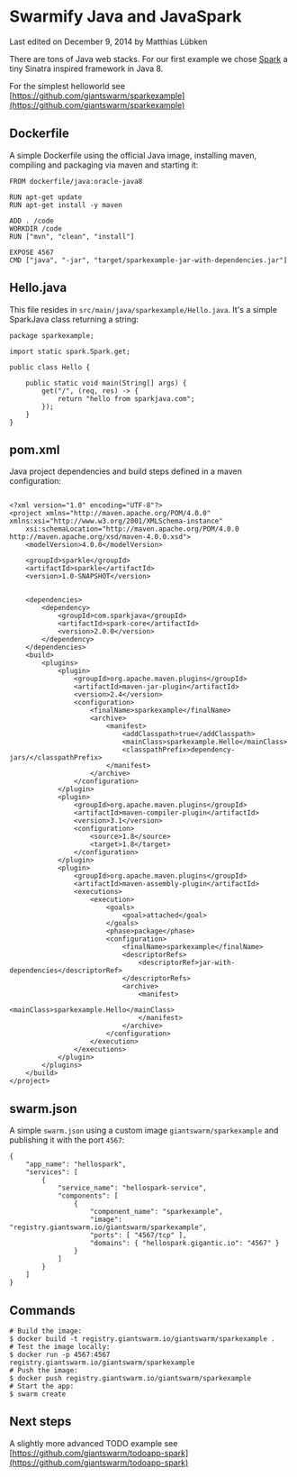 # Swarmify Java and JavaSpark

<p class="lastmod">Last edited on December 9, 2014 by Matthias Lübken</p>

There are tons of Java web stacks. For our first example we chose [Spark](http://www.sparkjava.com/) a tiny Sinatra inspired framework in Java 8.

For the simplest helloworld see [https://github.com/giantswarm/sparkexample](https://github.com/giantswarm/sparkexample)

## Dockerfile
A simple Dockerfile using the official Java image, installing maven, compiling and packaging via maven and starting it:
```
FROM dockerfile/java:oracle-java8 

RUN apt-get update
RUN apt-get install -y maven

ADD . /code
WORKDIR /code
RUN ["mvn", "clean", "install"]

EXPOSE 4567
CMD ["java", "-jar", "target/sparkexample-jar-with-dependencies.jar"]
```

## Hello.java

This file resides in `src/main/java/sparkexample/Hello.java`. It's a simple SparkJava class returning a string:

```
package sparkexample;

import static spark.Spark.get;

public class Hello {

    public static void main(String[] args) {
        get("/", (req, res) -> {
            return "hello from sparkjava.com";
        });
    }
}
```

## pom.xml
Java project dependencies and build steps defined in a maven configuration:
```

<?xml version="1.0" encoding="UTF-8"?>
<project xmlns="http://maven.apache.org/POM/4.0.0" xmlns:xsi="http://www.w3.org/2001/XMLSchema-instance"
    xsi:schemaLocation="http://maven.apache.org/POM/4.0.0 http://maven.apache.org/xsd/maven-4.0.0.xsd">
    <modelVersion>4.0.0</modelVersion>

    <groupId>sparkle</groupId>
    <artifactId>sparkle</artifactId>
    <version>1.0-SNAPSHOT</version>


    <dependencies>
        <dependency>
            <groupId>com.sparkjava</groupId>
            <artifactId>spark-core</artifactId>
            <version>2.0.0</version>
        </dependency>
    </dependencies>
    <build>
        <plugins>
            <plugin>
                <groupId>org.apache.maven.plugins</groupId>
                <artifactId>maven-jar-plugin</artifactId>
                <version>2.4</version>
                <configuration>
                    <finalName>sparkexample</finalName>
                    <archive>
                        <manifest>
                            <addClasspath>true</addClasspath>
                            <mainClass>sparkexample.Hello</mainClass>
                            <classpathPrefix>dependency-jars/</classpathPrefix>
                        </manifest>
                    </archive>
                </configuration>
            </plugin>
            <plugin>
                <groupId>org.apache.maven.plugins</groupId>
                <artifactId>maven-compiler-plugin</artifactId>
                <version>3.1</version>
                <configuration>
                    <source>1.8</source>
                    <target>1.8</target>
                </configuration>
            </plugin>
            <plugin>
                <groupId>org.apache.maven.plugins</groupId>
                <artifactId>maven-assembly-plugin</artifactId>
                <executions>
                    <execution>
                        <goals>
                            <goal>attached</goal>
                        </goals>
                        <phase>package</phase>
                        <configuration>
                            <finalName>sparkexample</finalName>
                            <descriptorRefs>
                                <descriptorRef>jar-with-dependencies</descriptorRef>
                            </descriptorRefs>
                            <archive>
                                <manifest>
                                    <mainClass>sparkexample.Hello</mainClass>
                                </manifest>
                            </archive>
                        </configuration>
                    </execution>
                </executions>
            </plugin>
        </plugins>
    </build>
</project>

```

## swarm.json
A simple `swarm.json` using a custom image `giantswarm/sparkexample` and publishing it with the port `4567`:
```
{
    "app_name": "hellospark",
    "services": [
        {
            "service_name": "hellospark-service",
            "components": [
                {
                    "component_name": "sparkexample",
                    "image": "registry.giantswarm.io/giantswarm/sparkexample",
                    "ports": [ "4567/tcp" ],
                    "domains": { "hellospark.gigantic.io": "4567" }
                }
            ]
        }
    ]
}
```

## Commands
```
# Build the image:
$ docker build -t registry.giantswarm.io/giantswarm/sparkexample .
# Test the image locally:
$ docker run -p 4567:4567 registry.giantswarm.io/giantswarm/sparkexample
# Push the image:
$ docker push registry.giantswarm.io/giantswarm/sparkexample
# Start the app:
$ swarm create
```

## Next steps

A slightly more advanced TODO example see [https://github.com/giantswarm/todoapp-spark](https://github.com/giantswarm/todoapp-spark)
